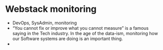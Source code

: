 <h1> Webstack monitoring </h1>

+ DevOps, SysAdmin, monitoring
+ “You cannot fix or improve what you cannot measure” is a famous saying in the Tech industry. In the age of the data-ism, monitoring how our Software systems are doing is an important thing.
+ 
